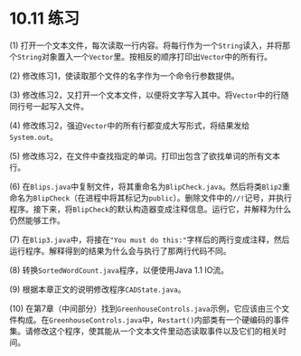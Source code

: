 # 10.11 练习

(1) 打开一个文本文件，每次读取一行内容。将每行作为一个`String`读入，并将那个`String`对象置入一个`Vector`里。按相反的顺序打印出`Vector`中的所有行。

(2) 修改练习1，使读取那个文件的名字作为一个命令行参数提供。

(3) 修改练习2，又打开一个文本文件，以便将文字写入其中。将`Vector`中的行随同行号一起写入文件。

(4) 修改练习2，强迫`Vector`中的所有行都变成大写形式，将结果发给`System.out`。

(5) 修改练习2，在文件中查找指定的单词。打印出包含了欲找单词的所有文本行。

(6) 在`Blips.java`中复制文件，将其重命名为`BlipCheck.java`。然后将类`Blip2`重命名为`BlipCheck`（在进程中将其标记为`public`）。删除文件中的`//!`记号，并执行程序。接下来，将`BlipCheck`的默认构造器变成注释信息。运行它，并解释为什么仍然能够工作。

(7) 在`Blip3.java`中，将接在`"You must do this:"`字样后的两行变成注释，然后运行程序。解释得到的结果为什么会与执行了那两行代码不同。

(8) 转换`SortedWordCount.java`程序，以便使用Java 1.1 IO流。

(9) 根据本章正文的说明修改程序`CADState.java`。

(10) 在第7章（中间部分）找到`GreenhouseControls.java`示例，它应该由三个文件构成。在`GreenhouseControls.java`中，`Restart()`内部类有一个硬编码的事件集。请修改这个程序，使其能从一个文本文件里动态读取事件以及它们的相关时间。
